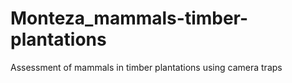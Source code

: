 # Monteza_mammals-timber-plantations
Assessment of mammals in timber plantations using camera traps
